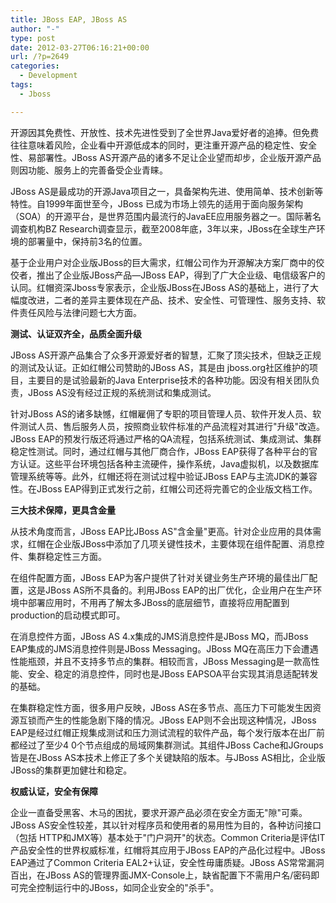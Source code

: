 ```yaml
---
title: JBoss EAP, JBoss AS
author: "-"
type: post
date: 2012-03-27T06:16:21+00:00
url: /?p=2649
categories:
  - Development
tags:
  - Jboss

---
```

开源因其免费性、开放性、技术先进性受到了全世界Java爱好者的追捧。但免费往往意味着风险，企业看中开源低成本的同时，更注重开源产品的稳定性、安全性、易部署性。JBoss AS开源产品的诸多不足让企业望而却步，企业版开源产品则因功能、服务上的完善备受企业青睐。

JBoss AS是最成功的开源Java项目之一，具备架构先进、使用简单、技术创新等特性。自1999年面世至今，JBoss 已成为市场上领先的适用于面向服务架构（SOA）的开源平台，是世界范围内最流行的JavaEE应用服务器之一。国际著名调查机构BZ Research调查显示，截至2008年底，3年以来，JBoss在全球生产环境的部署量中，保持前3名的位置。

基于企业用户对企业版JBoss的巨大需求，红帽公司作为开源解决方案厂商中的佼佼者，推出了企业版JBoss产品—JBoss EAP，得到了广大企业级、电信级客户的认同。红帽资深Jboss专家表示，企业版JBoss在JBoss AS的基础上，进行了大幅度改进，二者的差异主要体现在产品、技术、安全性、可管理性、服务支持、软件责任风险与法律问题七大方面。

**测试、认证双齐全，品质全面升级**

JBoss AS开源产品集合了众多开源爱好者的智慧，汇聚了顶尖技术，但缺乏正规的测试及认证。正如红帽公司赞助的JBoss AS，其是由 jboss.org社区维护的项目，主要目的是试验最新的Java Enterprise技术的各种功能。因没有相关团队负责，JBoss AS没有经过正规的系统测试和集成测试。

针对JBoss AS的诸多缺憾，红帽雇佣了专职的项目管理人员、软件开发人员、软件测试人员、售后服务人员，按照商业软件标准的产品流程对其进行"升级"改造。JBoss EAP的预发行版还将通过严格的QA流程，包括系统测试、集成测试、集群稳定性测试。同时，通过红帽与其他厂商合作，JBoss EAP获得了各种平台的官方认证。这些平台环境包括各种主流硬件，操作系统，Java虚拟机，以及数据库管理系统等等。此外，红帽还将在测试过程中验证JBoss EAP与主流JDK的兼容性。在JBoss EAP得到正式发行之前，红帽公司还将完善它的企业版文档工作。

**三大技术保障，更具含金量**

从技术角度而言，JBoss EAP比JBoss AS"含金量"更高。针对企业应用的具体需求，红帽在企业版JBoss中添加了几项关键性技术，主要体现在组件配置、消息控件、集群稳定性三方面。

在组件配置方面，JBoss EAP为客户提供了针对关键业务生产环境的最佳出厂配置，这是JBoss AS所不具备的。利用JBoss EAP的出厂优化，企业用户在生产环境中部署应用时，不用再了解太多JBoss的底层细节，直接将应用配置到production的启动模式即可。

在消息控件方面，JBoss AS 4.x集成的JMS消息控件是JBoss MQ，而JBoss EAP集成的JMS消息控件则是JBoss Messaging。JBoss MQ在高压力下会遭遇性能瓶颈，并且不支持多节点的集群。相较而言，JBoss Messaging是一款高性能、安全、稳定的消息控件，同时也是JBoss EAPSOA平台实现其消息适配转发的基础。

在集群稳定性方面，很多用户反映，JBoss AS在多节点、高压力下可能发生因资源互锁而产生的性能急剧下降的情况。JBoss EAP则不会出现这种情况，JBoss EAP是经过红帽正规集成测试和压力测试流程的软件产品，每个发行版本在出厂前都经过了至少4 0个节点组成的局域网集群测试。其组件JBoss Cache和JGroups皆是在JBoss AS本技术上修正了多个关键缺陷的版本。与JBoss AS相比，企业版JBoss的集群更加健壮和稳定。

**权威认证，安全有保障**

企业一直备受黑客、木马的困扰，要求开源产品必须在安全方面无"隙"可乘。JBoss AS安全性较差，其以针对程序员和使用者的易用性为目的，各种访问接口（包括 HTTP和JMX等）基本处于"门户洞开"的状态。Common Criteria是评估IT产品安全性的世界权威标准，红帽将其应用于JBoss EAP的产品化过程中。JBoss EAP通过了Common Criteria EAL2+认证，安全性毋庸质疑。JBoss AS常常漏洞百出，在JBoss AS的管理界面JMX-Console上，缺省配置下不需用户名/密码即可完全控制运行中的JBoss，如同企业安全的"杀手"。